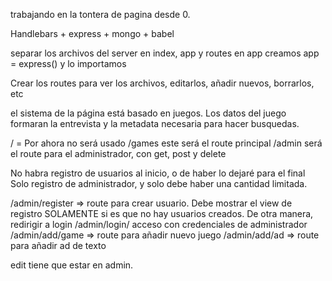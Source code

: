trabajando en la tontera de pagina desde 0.

Handlebars + express + mongo + babel

separar los archivos del server en index, app y routes
en app creamos app = express() y lo importamos


Crear los routes para ver los archivos, editarlos, añadir nuevos, borrarlos, etc

el sistema de la página está basado en juegos. Los datos del juego formaran la entrevista y la metadata necesaria para hacer busquedas.

/ = Por ahora no será usado
/games este será el route principal
/admin será el route para el administrador, con get, post y delete


No habra registro de usuarios al inicio, o de haber lo dejaré para el final
Solo registro de administrador, y solo debe haber una cantidad limitada.

/admin/register => route para crear usuario. Debe mostrar el view de registro SOLAMENTE si es que no hay usuarios creados. De otra manera, redirigir a login
/admin/login/ acceso con credenciales de administrador
/admin/add/game => route para añadir nuevo juego
/admin/add/ad => route para añadir ad de texto

edit tiene que estar en admin. 
